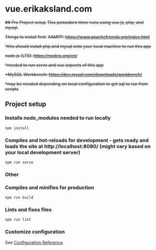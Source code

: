 # vue.erikaksland.com

~~## Pre Project setup~~
~~This pomodoro timer runs using vue.js, php, and mysql.~~

~~Things to install first:~~
~~XAMPP: https://www.apachefriends.org/index.html~~

~~^this should install php and mysql onto your local machine to run this app~~

~~node.js (LTS): https://nodejs.org/en/~~

~~^needed to run serve and vue aspects of this app~~

~~*MySQL Workbench: https://dev.mysql.com/downloads/workbench/~~

~~^may be needed depending on local configuration to get sql to run from scripts~~


## Project setup
### Installs node_modules needed to run locally
```
npm install
```

### Compiles and hot-reloads for development - gets ready and loads the site at http://localhost:8080/ (might vary based on your local development server)
```
npm run serve
```













### Other
### Compiles and minifies for production
```
npm run build
```

### Lints and fixes files
```
npm run lint
```

### Customize configuration
See [Configuration Reference](https://cli.vuejs.org/config/).
